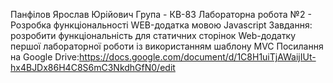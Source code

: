 Панфілов Ярослав Юрійович
Група - КВ-83
Лабораторна робота №2 - Розробка функціональності WEB-додатка мовою Javascript
Завдання: розробити функціональність для статичних сторінок Web-додатку першої лабораторної роботи із використанням шаблону MVC
Посилання на Google Drive:https://docs.google.com/document/d/1C8H1uiTjAWaijIUt-hx4BJDx86H4C8S6mC3NkdhGfN0/edit
